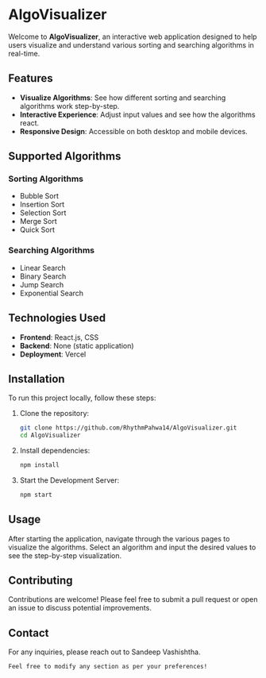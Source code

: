 # AlgoVisualizer

Welcome to **AlgoVisualizer**, an interactive web application designed to help users visualize and understand various sorting and searching algorithms in real-time. 

## Features

- **Visualize Algorithms**: See how different sorting and searching algorithms work step-by-step.
- **Interactive Experience**: Adjust input values and see how the algorithms react.
- **Responsive Design**: Accessible on both desktop and mobile devices.

## Supported Algorithms

### Sorting Algorithms
- Bubble Sort
- Insertion Sort
- Selection Sort
- Merge Sort
- Quick Sort

### Searching Algorithms
- Linear Search
- Binary Search
- Jump Search
- Exponential Search

## Technologies Used
- **Frontend**: React.js, CSS
- **Backend**: None (static application)
- **Deployment**: Vercel

## Installation

To run this project locally, follow these steps:

1. Clone the repository:
   ```bash
   git clone https://github.com/RhythmPahwa14/AlgoVisualizer.git
   cd AlgoVisualizer
   ```
2. Install dependencies:
   ```bash
   npm install
   ```
3. Start the Development Server:
   ```bash
   npm start
   ```

## Usage
After starting the application, navigate through the various pages to visualize the algorithms. Select an algorithm and input the desired values to see the step-by-step visualization.

## Contributing
Contributions are welcome! Please feel free to submit a pull request or open an issue to discuss potential improvements.

## Contact
For any inquiries, please reach out to Sandeep Vashishtha.

```bash
Feel free to modify any section as per your preferences!
```

